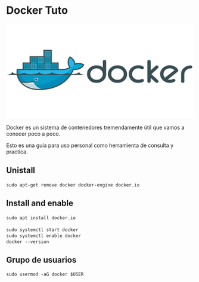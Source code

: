 # Docker Tuto


![](https://github.com/Rijaelto/big_Rata/blob/master/docker/images/dockerlogo.png)

Docker es un sistema de contenedores tremendamente útil que vamos a conocer poco a poco. 

Esto es una guía para uso personal como herramienta de consulta y practica. 

Unistall
------

	sudo apt-get remove docker docker-engine docker.io

Install and enable
------

	sudo apt install docker.io

	sudo systemctl start docker
	sudo systemctl enable docker
	docker --version

Grupo de usuarios
------

	sudo usermod -aG docker $USER